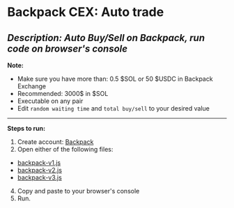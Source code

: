 # Backpack CEX: Auto trade

_Description: Auto Buy/Sell on Backpack, run code on browser's console_
----------------------------

**Note:**
- Make sure you have more than: 0.5 $SOL or 50 $USDC in Backpack Exchange
- Recommended: 3000$ in $SOL
- Executable on any pair
- Edit ```random waiting time``` and ```total buy/sell``` to your desired value

----------------------------
**Steps to run:**
1. Create account: [Backpack](https://backpack.exchange/refer/wenser)
2. Open either of the following files:
  - [backpack-v1.js](https://github.com/vitbup/backpack/blob/main/backpack-v1.js)
  - [backpack-v2.js](https://github.com/vitbup/backpack/blob/main/backpack-v2.js)
  - [backpack-v3.js](https://github.com/vitbup/backpack/blob/main/backpack-v3.js)
4. Copy and paste to your browser's console
5. Run.

